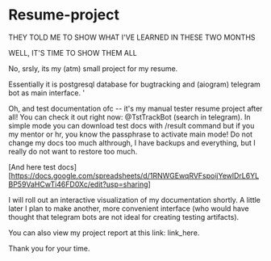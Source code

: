 # Resume-project
THEY TOLD ME TO SHOW WHAT I'VE LEARNED IN THESE TWO MONTHS

WELL, IT'S TIME TO SHOW THEM ALL



No, srsly, its my (atm) small project for my resume.

Essentially it is postgresql database for bugtracking and (aiogram) telegram bot as main interface. '

Oh, and test documentation ofc -- it's my manual tester resume project after all! You can check it out right now: @TstTrackBot (search in telegram). In simple mode you can download test docs with /result command but if you my mentor or hr, you know the passphrase to activate main mode! Do not change my docs too much althrough, I have backups and everything, but I really do not want to restore too much.

[And here test docs][https://docs.google.com/spreadsheets/d/1RNWGEwqRVFspoijYewlDrL6YLBP59VaHCwTi46FD0Xc/edit?usp=sharing]

I will roll out an interactive visualization of my documentation shortly. A little later I plan to make another, more convenient interface (who would have thought that telegram bots are not ideal for creating testing artifacts).

You can also view my project report at this link: link_here.

Thank you for your time.
